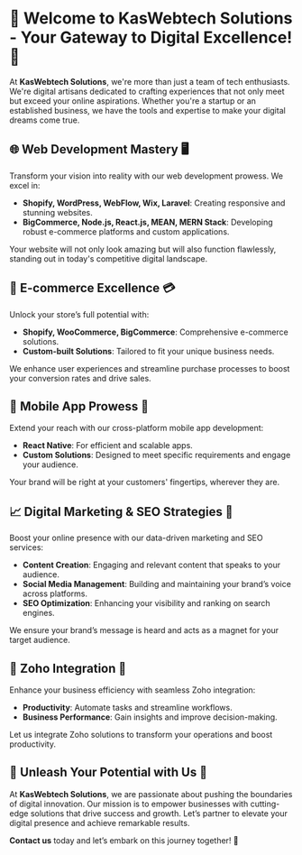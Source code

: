 # 🚀 Welcome to KasWebtech Solutions - Your Gateway to Digital Excellence! 🌟

At **KasWebtech Solutions**, we're more than just a team of tech enthusiasts. We're digital artisans dedicated to crafting experiences that not only meet but exceed your online aspirations. Whether you're a startup or an established business, we have the tools and expertise to make your digital dreams come true.

## 🌐 Web Development Mastery 🖥️

Transform your vision into reality with our web development prowess. We excel in:
- **Shopify, WordPress, WebFlow, Wix, Laravel**: Creating responsive and stunning websites.
- **BigCommerce, Node.js, React.js, MEAN, MERN Stack**: Developing robust e-commerce platforms and custom applications.

Your website will not only look amazing but will also function flawlessly, standing out in today's competitive digital landscape.

## 🛒 E-commerce Excellence 💳

Unlock your store’s full potential with:
- **Shopify, WooCommerce, BigCommerce**: Comprehensive e-commerce solutions.
- **Custom-built Solutions**: Tailored to fit your unique business needs.

We enhance user experiences and streamline purchase processes to boost your conversion rates and drive sales.

## 📱 Mobile App Prowess 📲

Extend your reach with our cross-platform mobile app development:
- **React Native**: For efficient and scalable apps.
- **Custom Solutions**: Designed to meet specific requirements and engage your audience.

Your brand will be right at your customers' fingertips, wherever they are.

## 📈 Digital Marketing & SEO Strategies 🚀

Boost your online presence with our data-driven marketing and SEO services:
- **Content Creation**: Engaging and relevant content that speaks to your audience.
- **Social Media Management**: Building and maintaining your brand’s voice across platforms.
- **SEO Optimization**: Enhancing your visibility and ranking on search engines.

We ensure your brand’s message is heard and acts as a magnet for your target audience.

## 💼 Zoho Integration 🔧

Enhance your business efficiency with seamless Zoho integration:
- **Productivity**: Automate tasks and streamline workflows.
- **Business Performance**: Gain insights and improve decision-making.

Let us integrate Zoho solutions to transform your operations and boost productivity.

## 🌟 Unleash Your Potential with Us 🌟

At **KasWebtech Solutions**, we are passionate about pushing the boundaries of digital innovation. Our mission is to empower businesses with cutting-edge solutions that drive success and growth. Let’s partner to elevate your digital presence and achieve remarkable results.

**Contact us** today and let’s embark on this journey together! 🚀
